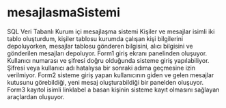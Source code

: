 # mesajlasmaSistemi
SQL Veri Tabanlı Kurum içi mesajlaşma sistemi
Kişiler ve mesajlar isimli iki tablo oluşturdum, kişiler tablosu kurumda çalışan kişi bilgilerini depoluyorken, mesajlar tablosu gönderen bilgisini, alıcı bilgisini ve gönderilen mesajları depoluyor.
Form1 giriş ekranı panelinden oluşuyor. Kullanıcı numarası ve şifresi doğru olduğunda sisteme giriş yapılabiliyor. Şifresi veya kullanıcı adı hatalıysa bir sonraki adıma geçmesine izin verilmiyor.
Form2 sisteme giriş yapan kullanıcının giden ve gelen mesajlar kutusunu görebildiği, yeni mesaj oluşturabildiği bir panelden oluşuyor.
Form3 kayıtol isimli linklabel a basan kişinin sisteme kayıt olmasını sağlayan araçlardan oluşuyor.
